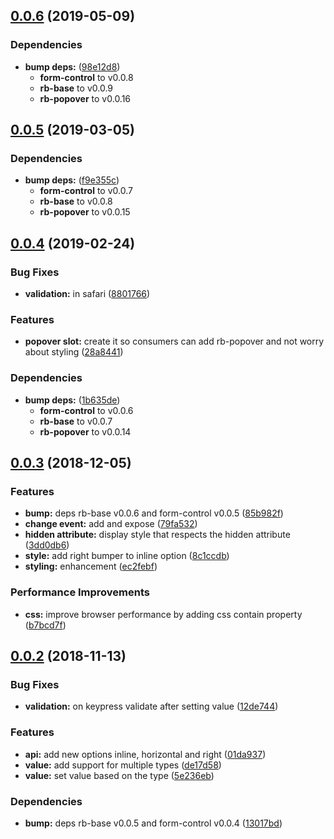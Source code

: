 ## [0.0.6](https://github.com/rapid-build-ui/rb-checkbox/compare/v0.0.5...v0.0.6) (2019-05-09)


### Dependencies

* **bump deps:** ([98e12d8](https://github.com/rapid-build-ui/rb-checkbox/commit/98e12d8))
	* **form-control** to v0.0.8
	* **rb-base** to v0.0.9
	* **rb-popover** to v0.0.16



## [0.0.5](https://github.com/rapid-build-ui/rb-checkbox/compare/v0.0.4...v0.0.5) (2019-03-05)


### Dependencies

* **bump deps:** ([f9e355c](https://github.com/rapid-build-ui/rb-checkbox/commit/f9e355c))
	* **form-control** to v0.0.7
	* **rb-base** to v0.0.8
	* **rb-popover** to v0.0.15



## [0.0.4](https://github.com/rapid-build-ui/rb-checkbox/compare/v0.0.3...v0.0.4) (2019-02-24)


### Bug Fixes

* **validation:** in safari ([8801766](https://github.com/rapid-build-ui/rb-checkbox/commit/8801766))


### Features

* **popover slot:** create it so consumers can add rb-popover and not worry about styling ([28a8441](https://github.com/rapid-build-ui/rb-checkbox/commit/28a8441))


### Dependencies

* **bump deps:** ([1b635de](https://github.com/rapid-build-ui/rb-checkbox/commit/1b635de))
	* **form-control** to v0.0.6
	* **rb-base** to v0.0.7
	* **rb-popover** to v0.0.14



## [0.0.3](https://github.com/rapid-build-ui/rb-checkbox/compare/v0.0.2...v0.0.3) (2018-12-05)


### Features

* **bump:** deps rb-base v0.0.6 and form-control v0.0.5 ([85b982f](https://github.com/rapid-build-ui/rb-checkbox/commit/85b982f))
* **change event:** add and expose ([79fa532](https://github.com/rapid-build-ui/rb-checkbox/commit/79fa532))
* **hidden attribute:** display style that respects the hidden attribute ([3dd0db6](https://github.com/rapid-build-ui/rb-checkbox/commit/3dd0db6))
* **style:** add right bumper to inline option ([8c1ccdb](https://github.com/rapid-build-ui/rb-checkbox/commit/8c1ccdb))
* **styling:** enhancement ([ec2febf](https://github.com/rapid-build-ui/rb-checkbox/commit/ec2febf))


### Performance Improvements

* **css:** improve browser performance by adding css contain property ([b7bcd7f](https://github.com/rapid-build-ui/rb-checkbox/commit/b7bcd7f))



## [0.0.2](https://github.com/rapid-build-ui/rb-checkbox/compare/v0.0.1...v0.0.2) (2018-11-13)


### Bug Fixes

* **validation:** on keypress validate after setting value ([12de744](https://github.com/rapid-build-ui/rb-checkbox/commit/12de744))


### Features

* **api:** add new options inline, horizontal and right ([01da937](https://github.com/rapid-build-ui/rb-checkbox/commit/01da937))
* **value:** add support for multiple types ([de17d58](https://github.com/rapid-build-ui/rb-checkbox/commit/de17d58))
* **value:** set value based on the type ([5e236eb](https://github.com/rapid-build-ui/rb-checkbox/commit/5e236eb))


### Dependencies

* **bump:** deps rb-base v0.0.5 and form-control v0.0.4 ([13017bd](https://github.com/rapid-build-ui/rb-checkbox/commit/13017bd))



